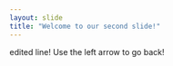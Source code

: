 ```yaml
---
layout: slide
title: "Welcome to our second slide!"
---
```

edited line!
Use the left arrow to go back!
